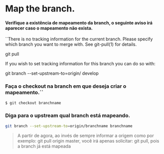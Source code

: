 # Map the branch.

#### Verifique a existência de mapeamento da branch, o seguinte aviso irá aparecer caso o mapeamento não exista.

``There is no tracking information for the current branch.
Please specify which branch you want to merge with.
See git-pull(1) for details.

  git pull <remote> <branch>

  If you wish to set tracking information for this branch you can do so with:

  git branch --set-upstream-to=origin/<branch> develop

### Faça o checkout na branch em que deseja criar o mapeamento.``

```bash 
$ git checkout branchname
```

### Diga para o upstream qual branch está mapeando.
```bash 
git branch --set-upstream-to=origin/branchname branchname
```

> A partir de agora, ao invés de sempre informar a origem como por exemplo: git pull origin master, você irá apenas solicitar: git pull, pois a branch já está mapeada
